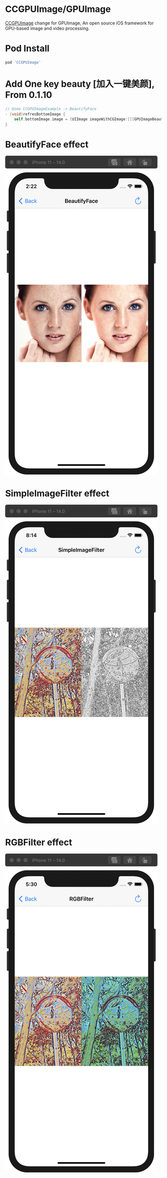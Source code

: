 # CCGPUImage/GPUImage #

[CCGPUImage](https://github.com/ccworld1000/CCGPUImage) change for GPUImage, An open source iOS framework for GPU-based image and video processing.

# Pod Install

```sh
pod 'CCGPUImage'
```

# Add One key beauty [加入一键美颜], From 0.1.10

```objective-c
// @see CCGPUImageExample -> BeautifyFace
- (void)refresBottomImage {
    self.bottomImage.image = [UIImage imageWithCGImage:[[[GPUImageBeautifyFilter alloc] init] newCGImageByFilteringImage:self.topImage.image]];
}
```

# BeautifyFace effect

![BeautifyFace.png](https://github.com/ccworld1000/CCGPUImage/blob/master/Screenshots/BeautifyFace.png?raw=true)

# SimpleImageFilter effect

![SimpleImageFilter.png](https://github.com/ccworld1000/CCGPUImage/blob/master/Screenshots/SimpleImageFilter.png?raw=true)

# RGBFilter effect

![RGBFilter.png](https://github.com/ccworld1000/CCGPUImage/blob/master/Screenshots/RGBFilter.png?raw=true)
